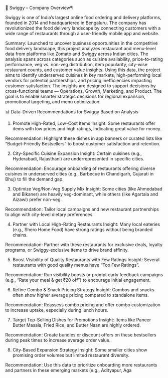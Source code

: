🏢 Swiggy – Company Overview¶

Swiggy is one of India’s largest online food ordering and delivery platforms, founded in 2014 and headquartered in Bengaluru. The company has revolutionized the food delivery landscape by connecting customers with a wide range of restaurants through a user-friendly mobile app and website.
  
Summary:
Launched to uncover business opportunities in the competitive food delivery landscape, this project analyzes restaurant and menu-level data from platforms like Zomato and Swiggy across Indian cities. The analysis spans across categories such as cuisine availability, price-to-rating performance, veg vs. non-veg distribution, item popularity, city-wise restaurant counts, and customer value insights. Using this data, the project aims to identify underserved cuisines in key markets, high-performing local vendors for potential partnerships, and pricing inefficiencies impacting customer satisfaction. The insights are designed to support decisions by cross-functional teams — Operations, Growth, Marketing, and Product. The goal is to enable smarter strategic decisions for regional expansion, promotional targeting, and menu optimization.


📊 Data-Driven Recommendations for Swiggy Based on Analysis

1. Promote High-Rated, Low-Cost Items
Insight: Some restaurants offer items with low prices and high ratings, indicating great value for money.

Recommendation: Highlight these dishes in app banners or curated lists like “Budget-Friendly Bestsellers” to boost customer satisfaction and retention.

2. City-Specific Cuisine Expansion
Insight: Certain cuisines (e.g., Hyderabadi, Rajasthani) are underrepresented in specific cities.

Recommendation: Encourage onboarding of restaurants offering diverse cuisines in underserved cities (e.g., Barbecue in Chandigarh, Gujarati in Bhuj) to fill the demand gap.

3. Optimize Veg/Non-Veg Supply Mix
Insight: Some cities (like Ahmedabad and Bikaner) are heavily veg-dominant, while others (like Agartala and Aizawl) prefer non-veg.

Recommendation: Tailor local campaigns and new restaurant partnerships to align with city-level dietary preferences.

4. Partner with Local High-Rating Restaurants
Insight: Many local eateries (e.g., Shero Home Food) have strong ratings without being branded chains.

Recommendation: Partner with these restaurants for exclusive deals, loyalty programs, or Swiggy-exclusive items to drive brand affinity.

5. Boost Visibility of Quality Restaurants with Few Ratings
Insight: Several restaurants with good quality menus have “Too Few Ratings”.

Recommendation: Run visibility boosts or prompt early feedback campaigns (e.g., “Rate your meal & get ₹20 off”) to encourage initial engagement.

6. Refine Combo & Snack Pricing Strategy
Insight: Combos and snacks often show higher average pricing compared to standalone items.

Recommendation: Reassess combo pricing and offer combo customization to increase uptake, especially during lunch hours.

7. Target Top-Selling Dishes for Promotions
Insight: Items like Paneer Butter Masala, Fried Rice, and Butter Naan are highly ordered.

Recommendation: Create bundles or discount offers on these bestsellers during peak times to increase average order value.

8. City-Based Expansion Strategy
Insight: Some smaller cities show promising order volumes but limited restaurant diversity.

Recommendation: Use this data to prioritize onboarding more restaurants and partners in these emerging markets (e.g., Adityapur, Aga

